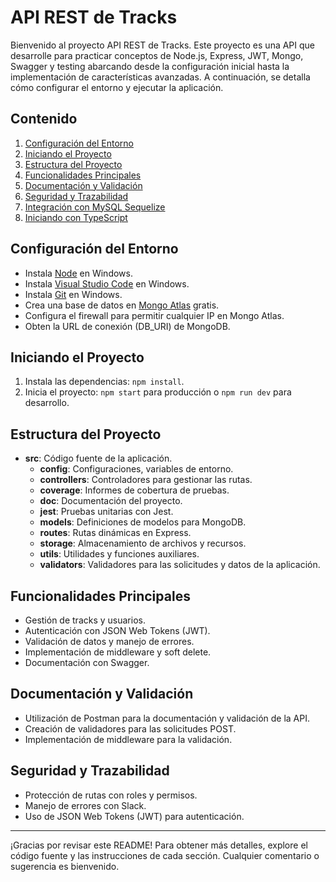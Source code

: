 # API REST de Tracks

Bienvenido al proyecto API REST de Tracks. Este proyecto es una API que desarrolle para practicar conceptos de Node.js, Express, JWT, Mongo, Swagger y testing abarcando desde la configuración inicial hasta la implementación de características avanzadas. A continuación, se detalla cómo configurar el entorno y ejecutar la aplicación.

## Contenido

1. [Configuración del Entorno](#configuración-del-entorno)
2. [Iniciando el Proyecto](#iniciando-el-proyecto)
3. [Estructura del Proyecto](#estructura-del-proyecto)
4. [Funcionalidades Principales](#funcionalidades-principales)
5. [Documentación y Validación](#documentación-y-validación)
6. [Seguridad y Trazabilidad](#seguridad-y-trazabilidad)
7. [Integración con MySQL Sequelize](#integración-con-mysql-sequelize)
8. [Iniciando con TypeScript](#iniciando-con-typescript)

## Configuración del Entorno

- Instala [Node](https://nodejs.org/) en Windows.
- Instala [Visual Studio Code](https://code.visualstudio.com/) en Windows.
- Instala [Git](https://git-scm.com/) en Windows.
- Crea una base de datos en [Mongo Atlas](https://www.mongodb.com/cloud/atlas) gratis.
- Configura el firewall para permitir cualquier IP en Mongo Atlas.
- Obten la URL de conexión (DB_URI) de MongoDB.

## Iniciando el Proyecto

1. Instala las dependencias: `npm install`.
2. Inicia el proyecto: `npm start` para producción o `npm run dev` para desarrollo.

## Estructura del Proyecto

- **src**: Código fuente de la aplicación.
  - **config**: Configuraciones, variables de entorno.
  - **controllers**: Controladores para gestionar las rutas.
  - **coverage**: Informes de cobertura de pruebas.
  - **doc**: Documentación del proyecto.
  - **jest**: Pruebas unitarias con Jest.
  - **models**: Definiciones de modelos para MongoDB.
  - **routes**: Rutas dinámicas en Express.
  - **storage**: Almacenamiento de archivos y recursos.
  - **utils**: Utilidades y funciones auxiliares.
  - **validators**: Validadores para las solicitudes y datos de la aplicación.

## Funcionalidades Principales

- Gestión de tracks y usuarios.
- Autenticación con JSON Web Tokens (JWT).
- Validación de datos y manejo de errores.
- Implementación de middleware y soft delete.
- Documentación con Swagger.

## Documentación y Validación

- Utilización de Postman para la documentación y validación de la API.
- Creación de validadores para las solicitudes POST.
- Implementación de middleware para la validación.

## Seguridad y Trazabilidad

- Protección de rutas con roles y permisos.
- Manejo de errores con Slack.
- Uso de JSON Web Tokens (JWT) para autenticación.


---

¡Gracias por revisar este README! Para obtener más detalles, explore el código fuente y las instrucciones de cada sección. Cualquier comentario o sugerencia es bienvenido.
